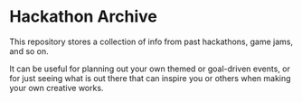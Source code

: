 # Hackathon Archive

This repository stores a collection of info from past hackathons, game jams, and so on.

It can be useful for planning out your own themed or goal-driven events, or for just seeing what is out there that can inspire you or others when making your own creative works.


